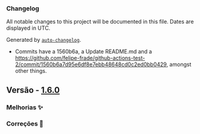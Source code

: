 ### Changelog

All notable changes to this project will be documented in this file. Dates are displayed in UTC.

Generated by [`auto-changelog`](https://github.com/CookPete/auto-changelog).

- Commits have a 1560b6a, a Update README.md and a https://github.com/felipe-frade/github-actions-test-2/commit/1560b6a7d95e6df8e7ebb48648cd0c2ed0bb0429, amongst other things.

## Versão - [1.6.0]()

### Melhorias ✨

### Correções 🐛

